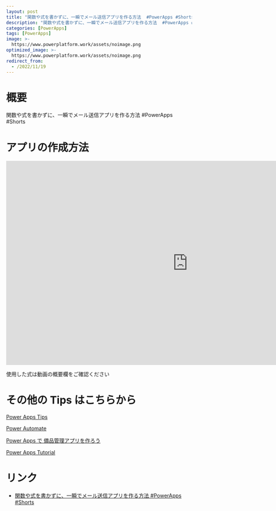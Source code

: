```yaml
---
layout: post
title: "関数や式を書かずに、一瞬でメール送信アプリを作る方法  #PowerApps #Shorts"
description: "関数や式を書かずに、一瞬でメール送信アプリを作る方法  #PowerApps #Shortsを動画で分かりやすく解説"
categories: [PowerApps]
tags: [PowerApps]
image: >-
  https://www.powerplatform.work/assets/noimage.png
optimized_image: >-
  https://www.powerplatform.work/assets/noimage.png
redirect_from:
  - /2022/11/19
---
```



#  概要

関数や式を書かずに、一瞬でメール送信アプリを作る方法  #PowerApps #Shorts


# アプリの作成方法

<iframe width="983" height="553" src="https://www.youtube.com/embed/qkKiNPchedE" title="YouTube video player" frameborder="0" allow="accelerometer; autoplay; clipboard-write; encrypted-media; gyroscope; picture-in-picture" allowfullscreen></iframe>


使用した式は動画の概要欄をご確認ください


# その他の Tips はこちらから

[Power Apps Tips](https://www.youtube.com/watch?v=VrAQf3JQ7yM&list=PLVhFi1fb3DqakSLVMn22DDcySXh9jtzi- )


[Power Automate](https://www.youtube.com/watch?v=-YnJYT0ASEM&list=PLVhFi1fb3Dqbzic6GieqnLFgD3aTj-eHA)


[Power Apps で 備品管理アプリを作ろう](https://www.youtube.com/playlist?list=PLVhFi1fb3DqZM3HKb8Hea6XEL96990Fyn)


[Power Apps Tutorial](https://www.youtube.com/playlist?list=PLVhFi1fb3DqalxpL974VvAJvV4iWoSbe_)


# リンク


- [関数や式を書かずに、一瞬でメール送信アプリを作る方法  #PowerApps #Shorts](https://www.youtube.com/watch?v=qkKiNPchedE)

